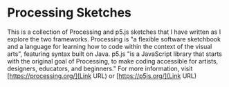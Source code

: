 # Processing Sketches #

This is a collection of Processing and p5.js sketches that I have written as I explore the two frameworks. Processing is "a flexible software sketchbook and a language for learning how to code within the context of the visual arts", featuring syntax built on Java. p5.js "is a JavaScript library that starts with the original goal of Processing, to make coding accessible for artists, designers, educators, and beginners." For more information, visit [https://processing.org/](Link URL) or [https://p5js.org/](Link URL)